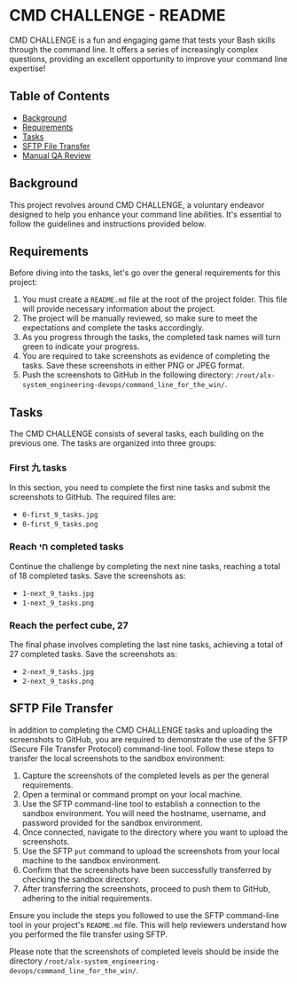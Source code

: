 # CMD CHALLENGE - README

CMD CHALLENGE is a fun and engaging game that tests your Bash skills through the command line. It offers a series of increasingly complex questions, providing an excellent opportunity to improve your command line expertise!

## Table of Contents

- [Background](#background)
- [Requirements](#requirements)
- [Tasks](#tasks)
- [SFTP File Transfer](#sftp-file-transfer)
- [Manual QA Review](#manual-qa-review)

## Background

This project revolves around CMD CHALLENGE, a voluntary endeavor designed to help you enhance your command line abilities. It's essential to follow the guidelines and instructions provided below.

## Requirements

Before diving into the tasks, let's go over the general requirements for this project:

1. You must create a `README.md` file at the root of the project folder. This file will provide necessary information about the project.
2. The project will be manually reviewed, so make sure to meet the expectations and complete the tasks accordingly.
3. As you progress through the tasks, the completed task names will turn green to indicate your progress.
4. You are required to take screenshots as evidence of completing the tasks. Save these screenshots in either PNG or JPEG format.
5. Push the screenshots to GitHub in the following directory: `/root/alx-system_engineering-devops/command_line_for_the_win/`.

## Tasks

The CMD CHALLENGE consists of several tasks, each building on the previous one. The tasks are organized into three groups:

### First 九 tasks

In this section, you need to complete the first nine tasks and submit the screenshots to GitHub. The required files are:

- `0-first_9_tasks.jpg`
- `0-first_9_tasks.png`

### Reach חי completed tasks

Continue the challenge by completing the next nine tasks, reaching a total of 18 completed tasks. Save the screenshots as:

- `1-next_9_tasks.jpg`
- `1-next_9_tasks.png`

### Reach the perfect cube, 27

The final phase involves completing the last nine tasks, achieving a total of 27 completed tasks. Save the screenshots as:

- `2-next_9_tasks.jpg`
- `2-next_9_tasks.png`

## SFTP File Transfer

In addition to completing the CMD CHALLENGE tasks and uploading the screenshots to GitHub, you are required to demonstrate the use of the SFTP (Secure File Transfer Protocol) command-line tool. Follow these steps to transfer the local screenshots to the sandbox environment:

1. Capture the screenshots of the completed levels as per the general requirements.
2. Open a terminal or command prompt on your local machine.
3. Use the SFTP command-line tool to establish a connection to the sandbox environment. You will need the hostname, username, and password provided for the sandbox environment.
4. Once connected, navigate to the directory where you want to upload the screenshots.
5. Use the SFTP `put` command to upload the screenshots from your local machine to the sandbox environment.
6. Confirm that the screenshots have been successfully transferred by checking the sandbox directory.
7. After transferring the screenshots, proceed to push them to GitHub, adhering to the initial requirements.

Ensure you include the steps you followed to use the SFTP command-line tool in your project's `README.md` file. This will help reviewers understand how you performed the file transfer using SFTP.

Please note that the screenshots of completed levels should be inside the directory `/root/alx-system_engineering-devops/command_line_for_the_win/`.
